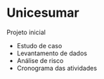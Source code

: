 # Unicesumar
Projeto inicial
  - Estudo de caso
  - Levantamento de dados
  - Análise de risco
  - Cronograma das atividades
    
